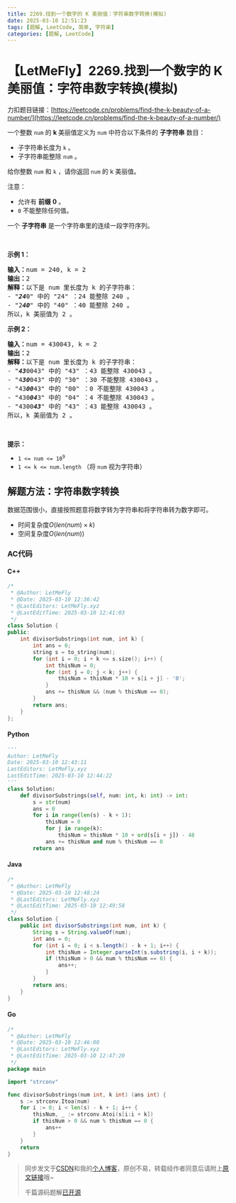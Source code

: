 ```yaml
---
title: 2269.找到一个数字的 K 美丽值：字符串数字转换(模拟)
date: 2025-03-10 12:51:23
tags: [题解, LeetCode, 简单, 字符串]
categories: [题解, LeetCode]
---
```


# 【LetMeFly】2269.找到一个数字的 K 美丽值：字符串数字转换(模拟)

力扣题目链接：[https://leetcode.cn/problems/find-the-k-beauty-of-a-number/](https://leetcode.cn/problems/find-the-k-beauty-of-a-number/)

<p>一个整数 <code>num</code>&nbsp;的&nbsp;<strong>k&nbsp;</strong>美丽值定义为&nbsp;<code>num</code>&nbsp;中符合以下条件的&nbsp;<strong>子字符串</strong>&nbsp;数目：</p>

<ul>
	<li>子字符串长度为&nbsp;<code>k</code>&nbsp;。</li>
	<li>子字符串能整除 <code>num</code> 。</li>
</ul>

<p>给你整数&nbsp;<code>num</code> 和&nbsp;<code>k</code>&nbsp;，请你返回<em>&nbsp;</em><code>num</code>&nbsp;的 k 美丽值。</p>

<p>注意：</p>

<ul>
	<li>允许有&nbsp;<strong>前缀</strong>&nbsp;<strong>0</strong>&nbsp;。</li>
	<li><code>0</code>&nbsp;不能整除任何值。</li>
</ul>

<p>一个 <strong>子字符串</strong>&nbsp;是一个字符串里的连续一段字符序列。</p>

<p>&nbsp;</p>

<p><strong>示例 1：</strong></p>

<pre>
<b>输入：</b>num = 240, k = 2
<b>输出：</b>2
<b>解释：</b>以下是 num 里长度为 k 的子字符串：
- "<em><strong>24</strong></em>0" 中的 "24" ：24 能整除 240 。
- "2<em><strong>40</strong></em>" 中的 "40" ：40 能整除 240 。
所以，k 美丽值为 2 。
</pre>

<p><strong>示例 2：</strong></p>

<pre>
<b>输入：</b>num = 430043, k = 2
<b>输出：</b>2
<b>解释：</b>以下是 num 里长度为 k 的子字符串：
- "<em><strong>43</strong></em>0043" 中的 "43" ：43 能整除 430043 。
- "4<em><strong>30</strong></em>043" 中的 "30" ：30 不能整除 430043 。
- "43<em><strong>00</strong></em>43" 中的 "00" ：0 不能整除 430043 。
- "430<em><strong>04</strong></em>3" 中的 "04" ：4 不能整除 430043 。
- "4300<em><strong>43</strong></em>" 中的 "43" ：43 能整除 430043 。
所以，k 美丽值为 2 。
</pre>

<p>&nbsp;</p>

<p><strong>提示：</strong></p>

<ul>
	<li><code>1 &lt;= num &lt;= 10<sup>9</sup></code></li>
	<li><code>1 &lt;= k &lt;= num.length</code>&nbsp;（将&nbsp;<code>num</code>&nbsp;视为字符串）</li>
</ul>


    
## 解题方法：字符串数字转换

数据范围很小，直接按照题意将数字转为字符串和将字符串转为数字即可。

+ 时间复杂度$O(len(num)\times k)$
+ 空间复杂度$O(len(num))$

### AC代码

#### C++

```cpp
/*
 * @Author: LetMeFly
 * @Date: 2025-03-10 12:36:42
 * @LastEditors: LetMeFly.xyz
 * @LastEditTime: 2025-03-10 12:41:03
 */
class Solution {
public:
    int divisorSubstrings(int num, int k) {
        int ans = 0;
        string s = to_string(num);
        for (int i = 0; i + k <= s.size(); i++) {
            int thisNum = 0;
            for (int j = 0; j < k; j++) {
                thisNum = thisNum * 10 + s[i + j] - '0';
            }
            ans += thisNum && (num % thisNum == 0);
        }
        return ans;
    }
};
```

#### Python

```python
'''
Author: LetMeFly
Date: 2025-03-10 12:43:11
LastEditors: LetMeFly.xyz
LastEditTime: 2025-03-10 12:44:22
'''
class Solution:
    def divisorSubstrings(self, num: int, k: int) -> int:
        s = str(num)
        ans = 0
        for i in range(len(s) - k + 1):
            thisNum = 0
            for j in range(k):
                thisNum = thisNum * 10 + ord(s[i + j]) - 48
            ans += thisNum and num % thisNum == 0
        return ans
```

#### Java

```java
/*
 * @Author: LetMeFly
 * @Date: 2025-03-10 12:48:24
 * @LastEditors: LetMeFly.xyz
 * @LastEditTime: 2025-03-10 12:49:58
 */
class Solution {
    public int divisorSubstrings(int num, int k) {
        String s = String.valueOf(num);
        int ans = 0;
        for (int i = 0; i < s.length() - k + 1; i++) {
            int thisNum = Integer.parseInt(s.substring(i, i + k));
            if (thisNum > 0 && num % thisNum == 0) {
                ans++;
            }
        }
        return ans;
    }
}
```

#### Go

```go
/*
 * @Author: LetMeFly
 * @Date: 2025-03-10 12:46:00
 * @LastEditors: LetMeFly.xyz
 * @LastEditTime: 2025-03-10 12:47:20
 */
package main

import "strconv"

func divisorSubstrings(num int, k int) (ans int) {
    s := strconv.Itoa(num)
    for i := 0; i < len(s) - k + 1; i++ {
        thisNum, _ := strconv.Atoi(s[i:i + k])
        if thisNum > 0 && num % thisNum == 0 {
            ans++
        }
    }
    return
}
```

> 同步发文于[CSDN](https://letmefly.blog.csdn.net/article/details/146151402)和我的[个人博客](https://blog.letmefly.xyz/)，原创不易，转载经作者同意后请附上[原文链接](https://blog.letmefly.xyz/2025/03/10/LeetCode%202269.%E6%89%BE%E5%88%B0%E4%B8%80%E4%B8%AA%E6%95%B0%E5%AD%97%E7%9A%84K%E7%BE%8E%E4%B8%BD%E5%80%BC/)哦~
>
> 千篇源码题解[已开源](https://github.com/LetMeFly666/LeetCode)

